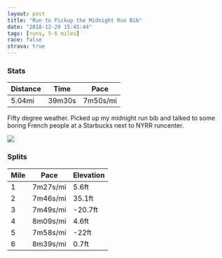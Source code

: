 ```yaml
---
layout: post
title: "Run to Pickup the Midnight Run Bib"
date: "2018-12-29 15:45:44"
tags: [runs, 5-6 miles]
race: false
strava: true
---
```


### Stats

| Distance | Time | Pace |
|----------|------|------|
|5.04mi|39m30s|7m50s/mi|

Fifty degree weather. Picked up my midnight run bib and talked to some boring French people at a Starbucks next to NYRR runcenter.

<img src='https://maps.googleapis.com/maps/api/staticmap?maptype=roadmap&path=enc:{lywF~}obMhBeF_@wC_OcNYkDlAgGsLsP{EgCqGtAiGyIkL_CuO}KiFcHo@wNy\_VmJk@eGnBoN}MsLKKnEnCfJwBdIrBrHbN|JbCzEtIrBnFdNdEzB|KkA~KnL~G`@fNfNnEzI|NzAjDlHvNnFvKbOzE|A&key=AIzaSyC1MId7bFpkLXNAaYhBSTb8jLyiSqzbDtM&size=800x800&markers=color:yellow|label:S|40.76766,-73.97872&markers=color:green|label:F|40.768599999999985,-73.97992999999997'>

### Splits

| Mile | Pace | Elevation |
|------|------|-----------|
|1|7m27s/mi|5.6ft|
|2|7m46s/mi|35.1ft|
|3|7m49s/mi|-20.7ft|
|4|8m09s/mi|4.6ft|
|5|7m58s/mi|-22ft|
|6|8m39s/mi|0.7ft|
